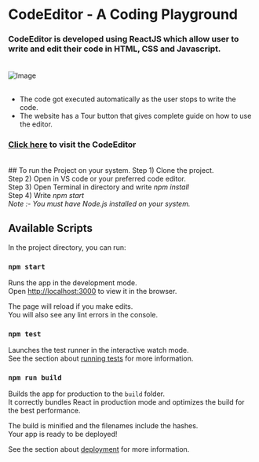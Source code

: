 # CodeEditor - A Coding Playground

### CodeEditor is developed using ReactJS which allow user to write and edit their code in HTML, CSS and Javascript.<br><br>
![Image](https://user-images.githubusercontent.com/40179909/93784511-bc96cb80-fc4a-11ea-9d1c-f9c5b96791c3.PNG)<br><br>
- The code got executed automatically as the user stops to write the code.
- The website has a Tour button that gives complete guide on how to use the editor.<br>

### [Click here](https://jseditor.netlify.app/) to visit the CodeEditor
<br>
## To run the Project on your system.
Step 1) Clone the project.<br>
Step 2) Open in VS code or your preferred code editor.<br>
Step 3) Open Terminal in directory and write <i>npm install</i><br>
Step 4) Write <i>npm start</i><br>
<i>Note :- You must have Node.js installed on your system.</i>

## Available Scripts

In the project directory, you can run:

### `npm start`

Runs the app in the development mode.<br />
Open [http://localhost:3000](http://localhost:3000) to view it in the browser.

The page will reload if you make edits.<br />
You will also see any lint errors in the console.

### `npm test`

Launches the test runner in the interactive watch mode.<br />
See the section about [running tests](https://facebook.github.io/create-react-app/docs/running-tests) for more information.

### `npm run build`

Builds the app for production to the `build` folder.<br />
It correctly bundles React in production mode and optimizes the build for the best performance.

The build is minified and the filenames include the hashes.<br />
Your app is ready to be deployed!

See the section about [deployment](https://facebook.github.io/create-react-app/docs/deployment) for more information.

